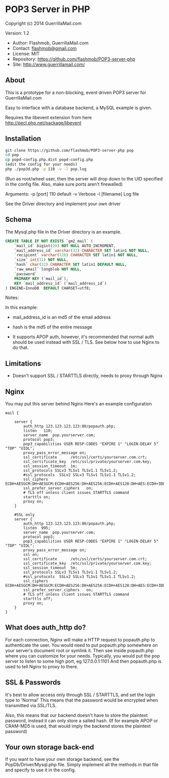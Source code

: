 POP3 Server in PHP
=========

Copyright (c) 2014 GuerrillaMail.com

Version: 1.2
- Author: Flashmob, GuerrillaMail.com
- Contact: flashmob@gmail.com
- License: MIT
- Repository: https://github.com/flashmob/POP3-server-php
- Site: http://www.guerrillamail.com/


About
----

This is a prototype for a non-blocking, event driven POP3 server for GuerrillaMail.com

Easy to interface with a database backend, a MySQL example is given.

Requires the libevent extension from here http://pecl.php.net/package/libevent

Installation
--------------


```sh
git clone https://github.com/flashmob/POP3-server-php pop
cd pop
cp popd-config.php.dist popd-config.php
(edit the config for your needs)
php ./pop3d.php -p 110 -v -l pop.log
```

(Run as root/wheel user, then the server will drop down to the UID specified in the config file.
Also, make sure ports aren't firewalled)

Arguments:
-p [port]     110 default
-v            Verbose
-l [filename] Log file


See the Driver directory and implement your own driver


Schema
-----------
The Mysql.php file in the Driver directory is an example.

```sql
CREATE TABLE IF NOT EXISTS `gm2_mail` (
    `mail_id` bigint(20) NOT NULL AUTO_INCREMENT,
    `mail_address_id` varchar(32) CHARACTER SET latin1 NOT NULL,
    `recipient` varchar(128) CHARACTER SET latin1 NOT NULL,
    `size` int(11) NOT NULL,
    `hash` char(32) CHARACTER SET latin1 DEFAULT NULL,
    `raw_email` longblob NOT NULL,
    `password`
    PRIMARY KEY (`mail_id`),
    KEY `mail_address_id` (`mail_address_id`)
) ENGINE=InnoDB  DEFAULT CHARSET=utf8;
```

Notes:

In this example:

- mail_address_id is an md5 of the email address

- hash is the md5 of the entire message

- It supports APOP auth, however, it's recommended that normal auth should be used instead with SSL / TLS. 
See below how to use Nginx to do that.

Limitations
--------------

- Doesn't support SSL / STARTTLS directly, needs to proxy through Nginx

Nginx
---------------
You may put this server behind Nginx
Here's an example configuration


```
mail {

    server {
        auth_http 123.123.123.123:80/popauth.php;
        listen   110;
        server_name  pop.yourserver.com;
        protocol pop3;
        pop3_capabilities USER RESP-CODES "EXPIRE 1" "LOGIN-DELAY 5" "TOP" "UIDL";
        proxy_pass_error_message on;
        ssl_certificate      /etc/ssl/certs/yourserver.com.crt;
        ssl_certificate_key  /etc/ssl/private/yourserver.com.key;
        ssl_session_timeout  1m;
        ssl_protocols SSLv3 TLSv1 TLSv1.1 TLSv1.2;
        #ssl_protocols  SSLv2 SSLv3 TLSv1 TLSv1.1 TLSv1.2;
        ssl_ciphers  ECDH+AESGCM:DH+AESGCM:ECDH+AES256:DH+AES256:ECDH+AES128:DH+AES:ECDH+3DES:DH+3DES:RSA+AESGCM:RSA+AES:RSA+3DES:!aNULL:!MD5:!DSS;
        ssl_prefer_server_ciphers   on;
        # TLS off unless client issues STARTTLS command
        starttls on;
        proxy on;
    }
    
    #SSL only 
    server {
        auth_http 123.123.123.123:80/popauth.php;
        listen  995;
        server_name  pop.yourserver.com;
        protocol pop3;
        pop3_capabilities USER RESP-CODES "EXPIRE 1" "LOGIN-DELAY 5" "TOP" "UIDL";
        proxy_pass_error_message on;
        ssl on;
        ssl_certificate      /etc/ssl/certs/yourserver.com.crt;
        ssl_certificate_key  /etc/ssl/private/yourserver.com.key;
        ssl_session_timeout  5m;
        ssl_protocols SSLv3 TLSv1 TLSv1.1 TLSv1.2;
        #ssl_protocols  SSLv2 SSLv3 TLSv1 TLSv1.1 TLSv1.2;
        ssl_ciphers  ECDH+AESGCM:DH+AESGCM:ECDH+AES256:DH+AES256:ECDH+AES128:DH+AES:ECDH+3DES:DH+3DES:RSA+AESGCM:RSA+AES:RSA+3DES:!aNULL:!MD5:!DSS;
        ssl_prefer_server_ciphers   on;
        # TLS off unless client issues STARTTLS command
        starttls off;
        proxy on;
    }
}

```

What does auth_http do?
------------------

For each connection, Nginx will make a HTTP request to popauth.php to authenticate the user.
You would need to put popauth.php somewhere on your server's document root or symlink it.
Then see inside popauth.php where you can customize for your needs.
Typically, you would put the pop server to listen to some high port, eg 127.0.0.1:1101
And then popauth.php is used to tell Nginx to proxy to there.

SSL & Passwords
---------------

It's best to allow access only through SSL / STARTTLS, and set the login type to 'Normal'
This means that the password would be encrypted when transmitted via SSL/TLS.

Also, this means that our backend doesn't have to store the plaintext password, instead it can only store a salted hash.
(If for example APOP or CRAM-MD5 is used, that would imply the backend stores the plaintext password)

Your own storage back-end
--------------
If you want to have your own storage backend, see the PopDb/Driver/Mysql.php file. Simply implement all the methods
in that file and specify to use it in the config.